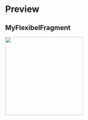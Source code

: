# Preview

## MyFlexibelFragment
<img src="https://github.com/StevanusPangau/dicoding-fundamental-aplikasi-android/assets/78454287/f382c877-87b5-4079-87c8-f83869661b38" width="250"/>
